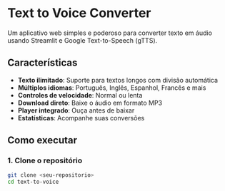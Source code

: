 # Text to Voice Converter

Um aplicativo web simples e poderoso para converter texto em áudio usando Streamlit e Google Text-to-Speech (gTTS).

## Características

- **Texto ilimitado**: Suporte para textos longos com divisão automática
- **Múltiplos idiomas**: Português, Inglês, Espanhol, Francês e mais
- **Controles de velocidade**: Normal ou lenta
- **Download direto**: Baixe o áudio em formato MP3
- **Player integrado**: Ouça antes de baixar
- **Estatísticas**: Acompanhe suas conversões

## Como executar

### 1. Clone o repositório

```bash
git clone <seu-repositorio>
cd text-to-voice
```
